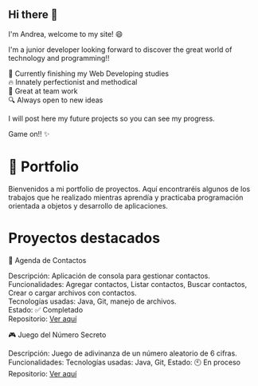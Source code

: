 ## Hi there 👋

I'm Andrea, welcome to my site! 😄

I'm a junior developer looking forward to discover the great world of technology and programming!! 

🌱 Currently finishing my Web Developing studies  
🔥 Innately perfectionist and methodical         
🤝 Great at team work           
🔍 Always open to new ideas  

I will post here my future projects so you can see my progress.

Game on!! ✨


# 🌟 Portfolio

Bienvenidos a mi portfolio de proyectos. Aquí encontraréis algunos de los trabajos que he realizado mientras aprendía y practicaba programación orientada a objetos y desarrollo de aplicaciones.

# Proyectos destacados

📒 Agenda de Contactos

Descripción: Aplicación de consola para gestionar contactos.  
Funcionalidades: Agregar contactos, Listar contactos, Buscar contactos, Crear o cargar archivos con contactos.  
Tecnologías usadas: Java, Git, manejo de archivos.  
Estado: ✅ Completado  
Repositorio: [Ver aquí](https://github.com/AndreaDGR/Agenda_Personal.git)


🎮 Juego del Número Secreto

Descripción: Juego de adivinanza de un número aleatorio de 6 cifras.
Funcionalidades: 
Tecnologías usadas: Java, Git,
Estado: 🕙 En proceso
Repositorio: [Ver aquí](git@github.com:AndreaDGR/Juego_NumeroSecreto.git)
